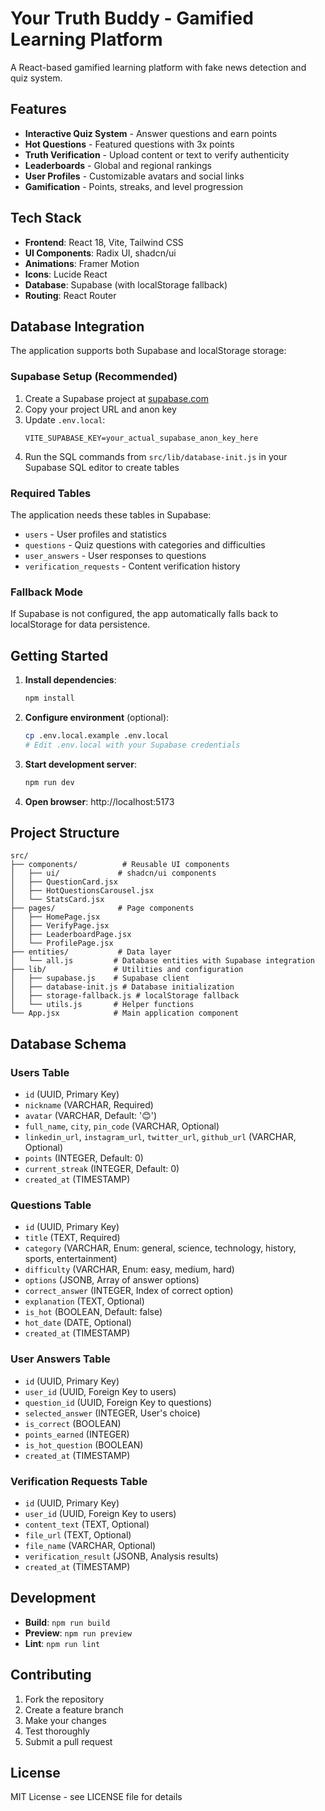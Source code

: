 # Your Truth Buddy - Gamified Learning Platform

A React-based gamified learning platform with fake news detection and quiz system.

## Features

- **Interactive Quiz System** - Answer questions and earn points
- **Hot Questions** - Featured questions with 3x points
- **Truth Verification** - Upload content or text to verify authenticity
- **Leaderboards** - Global and regional rankings
- **User Profiles** - Customizable avatars and social links
- **Gamification** - Points, streaks, and level progression

## Tech Stack

- **Frontend**: React 18, Vite, Tailwind CSS
- **UI Components**: Radix UI, shadcn/ui
- **Animations**: Framer Motion
- **Icons**: Lucide React
- **Database**: Supabase (with localStorage fallback)
- **Routing**: React Router

## Database Integration

The application supports both Supabase and localStorage storage:

### Supabase Setup (Recommended)

1. Create a Supabase project at [supabase.com](https://supabase.com)
2. Copy your project URL and anon key
3. Update `.env.local`:
   ```
   VITE_SUPABASE_KEY=your_actual_supabase_anon_key_here
   ```
4. Run the SQL commands from `src/lib/database-init.js` in your Supabase SQL editor to create tables

### Required Tables

The application needs these tables in Supabase:

- `users` - User profiles and statistics
- `questions` - Quiz questions with categories and difficulties  
- `user_answers` - User responses to questions
- `verification_requests` - Content verification history

### Fallback Mode

If Supabase is not configured, the app automatically falls back to localStorage for data persistence.

## Getting Started

1. **Install dependencies**:
   ```bash
   npm install
   ```

2. **Configure environment** (optional):
   ```bash
   cp .env.local.example .env.local
   # Edit .env.local with your Supabase credentials
   ```

3. **Start development server**:
   ```bash
   npm run dev
   ```

4. **Open browser**: http://localhost:5173

## Project Structure

```
src/
├── components/          # Reusable UI components
│   ├── ui/             # shadcn/ui components
│   ├── QuestionCard.jsx
│   ├── HotQuestionsCarousel.jsx
│   └── StatsCard.jsx
├── pages/              # Page components
│   ├── HomePage.jsx
│   ├── VerifyPage.jsx
│   ├── LeaderboardPage.jsx
│   └── ProfilePage.jsx
├── entities/           # Data layer
│   └── all.js         # Database entities with Supabase integration
├── lib/               # Utilities and configuration
│   ├── supabase.js    # Supabase client
│   ├── database-init.js # Database initialization
│   ├── storage-fallback.js # localStorage fallback
│   └── utils.js       # Helper functions
└── App.jsx            # Main application component
```

## Database Schema

### Users Table
- `id` (UUID, Primary Key)
- `nickname` (VARCHAR, Required)
- `avatar` (VARCHAR, Default: '😊')
- `full_name`, `city`, `pin_code` (VARCHAR, Optional)
- `linkedin_url`, `instagram_url`, `twitter_url`, `github_url` (VARCHAR, Optional)
- `points` (INTEGER, Default: 0)
- `current_streak` (INTEGER, Default: 0)
- `created_at` (TIMESTAMP)

### Questions Table
- `id` (UUID, Primary Key)
- `title` (TEXT, Required)
- `category` (VARCHAR, Enum: general, science, technology, history, sports, entertainment)
- `difficulty` (VARCHAR, Enum: easy, medium, hard)
- `options` (JSONB, Array of answer options)
- `correct_answer` (INTEGER, Index of correct option)
- `explanation` (TEXT, Optional)
- `is_hot` (BOOLEAN, Default: false)
- `hot_date` (DATE, Optional)
- `created_at` (TIMESTAMP)

### User Answers Table
- `id` (UUID, Primary Key)
- `user_id` (UUID, Foreign Key to users)
- `question_id` (UUID, Foreign Key to questions)
- `selected_answer` (INTEGER, User's choice)
- `is_correct` (BOOLEAN)
- `points_earned` (INTEGER)
- `is_hot_question` (BOOLEAN)
- `created_at` (TIMESTAMP)

### Verification Requests Table
- `id` (UUID, Primary Key)
- `user_id` (UUID, Foreign Key to users)
- `content_text` (TEXT, Optional)
- `file_url` (TEXT, Optional)
- `file_name` (VARCHAR, Optional)
- `verification_result` (JSONB, Analysis results)
- `created_at` (TIMESTAMP)

## Development

- **Build**: `npm run build`
- **Preview**: `npm run preview`
- **Lint**: `npm run lint`

## Contributing

1. Fork the repository
2. Create a feature branch
3. Make your changes
4. Test thoroughly
5. Submit a pull request

## License

MIT License - see LICENSE file for details

